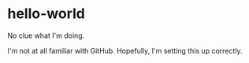 # hello-world

No clue what I'm doing.

I'm not at all familiar with GitHub.
Hopefully, I'm setting this up correctly.
